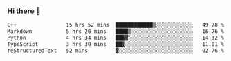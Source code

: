 ### Hi there 🌱
<!--START_SECTION:waka-->

```txt
C++                15 hrs 52 mins  ████████████▒░░░░░░░░░░░░   49.78 %
Markdown           5 hrs 20 mins   ████▒░░░░░░░░░░░░░░░░░░░░   16.76 %
Python             4 hrs 34 mins   ███▓░░░░░░░░░░░░░░░░░░░░░   14.32 %
TypeScript         3 hrs 30 mins   ██▓░░░░░░░░░░░░░░░░░░░░░░   11.01 %
reStructuredText   52 mins         ▓░░░░░░░░░░░░░░░░░░░░░░░░   02.76 %
```

<!--END_SECTION:waka-->
<!--
**Dieg0raf/Dieg0raf** is a ✨ _special_ ✨ repository because its `README.md` (this file) appears on your GitHub profile.

Here are some ideas to get you started:

- 🔭 I’m currently working on ...
- 🌱 I’m currently learning ...
- 👯 I’m looking to collaborate on ...
- 🤔 I’m looking for help with ...
- 💬 Ask me about ...
- 📫 How to reach me: ...
- 😄 Pronouns: ...
- ⚡ Fun fact: ...
-->
